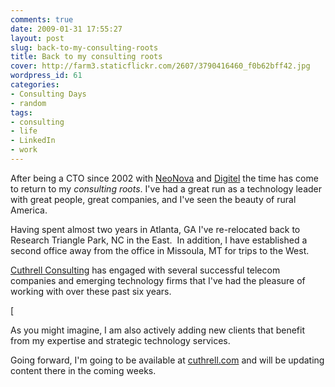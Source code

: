 ```yaml
---
comments: true
date: 2009-01-31 17:55:27
layout: post
slug: back-to-my-consulting-roots
title: Back to my consulting roots
cover: http://farm3.staticflickr.com/2607/3790416460_f0b62bff42.jpg
wordpress_id: 61
categories:
- Consulting Days
- random
tags:
- consulting
- life
- LinkedIn
- work
---
```


After being a CTO since 2002 with [NeoNova](http://www.neonova.net) and [Digitel](http://www.digitel.net) the time has come to return to my _consulting roots_. I've had a great run as a technology leader with great people, great companies, and I've seen the beauty of rural America.

Having spent almost two years in Atlanta, GA I've re-relocated back to Research Triangle Park, NC in the East.  In addition, I have established a second office away from the office in Missoula, MT for trips to the West.

[Cuthrell Consulting](http://cuthrell.com) has engaged with several successful telecom companies and emerging technology firms that I've had the pleasure of working with over these past six years.

[

As you might imagine, I am also actively adding new clients that benefit from my expertise and strategic technology services.

Going forward, I'm going to be available at [cuthrell.com](http://cuthrell.com) and will be updating content there in the coming weeks.
